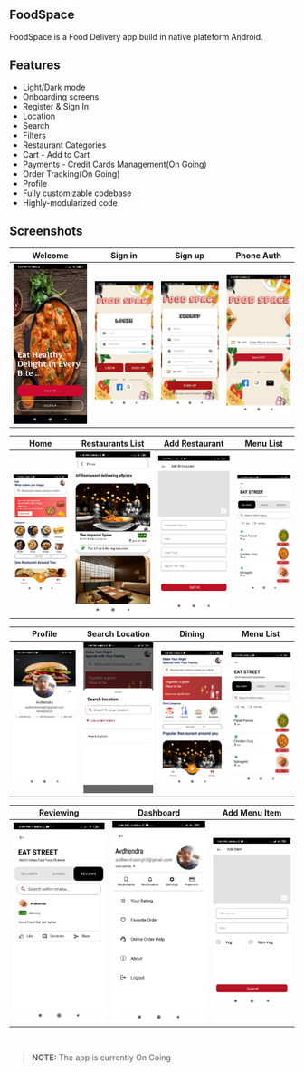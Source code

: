 ## FoodSpace

FoodSpace is a Food Delivery app build in native plateform Android.


## Features

- Light/Dark mode
- Onboarding screens
- Register & Sign In
- Location
- Search
- Filters
- Restaurant Categories
- Cart - Add to Cart
- Payments - Credit Cards Management(On Going)
- Order Tracking(On Going)
- Profile
- Fully customizable codebase
- Highly-modularized code

## Screenshots

  Welcome                  |  Sign in                  | Sign up                   |  Phone Auth
:-------------------------:|:-------------------------:|:-------------------------:|:-------------------------:
![](https://github.com/avdhendra/FoodSpace/blob/master/app/src/main/res/raw/getstarted.jpg)|![](https://github.com/avdhendra/FoodSpace/blob/master/app/src/main/res/raw/login.jpg)|![](https://github.com/avdhendra/FoodSpace/blob/master/app/src/main/res/raw/signup.jpg)|![](https://github.com/avdhendra/FoodSpace/blob/master/app/src/main/res/raw/phone_auth.jpg)|

Home                       |  Restaurants List         | Add Restaurant           |  Menu List
:-------------------------:|:-------------------------:|:-------------------------:|:-------------------------:
![](https://github.com/avdhendra/FoodSpace/blob/master/app/src/main/res/raw/delivery_screen.jpg)|![](https://github.com/avdhendra/FoodSpace/blob/master/app/src/main/res/raw/restuarent_list.jpg)|![](https://github.com/avdhendra/FoodSpace/blob/master/app/src/main/res/raw/restuarent_add.jpg)|![](https://github.com/avdhendra/FoodSpace/blob/master/app/src/main/res/raw/menu_list.jpg)|


Profile                    |   Search Location         |  Dining              | Menu List   
:-------------------------:|:-------------------------:|:-------------------------:|:-------------------------:
![](https://github.com/avdhendra/FoodSpace/blob/master/app/src/main/res/raw/profile.jpg)|![](https://github.com/avdhendra/FoodSpace/blob/master/app/src/main/res/raw/search_location.jpg)|![](https://github.com/avdhendra/FoodSpace/blob/master/app/src/main/res/raw/dining_screen.jpg)|![](https://github.com/avdhendra/FoodSpace/blob/master/app/src/main/res/raw/menu_list.jpg)|


|  Reviewing      |   Dashboard          |  Add Menu Item          
:-------------------------:|:-------------------------:|:-------------------------:
![](https://github.com/avdhendra/FoodSpace/blob/master/app/src/main/res/raw/review.jpg)|![](https://github.com/avdhendra/FoodSpace/blob/master/app/src/main/res/raw/dashboard.jpg)|![](https://github.com/avdhendra/FoodSpace/blob/master/app/src/main/res/raw/menu_item_add.jpg)|




<br>

> **NOTE:**  The app is currently On Going 
